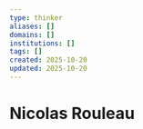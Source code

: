 ```yaml
---
type: thinker
aliases: []
domains: []
institutions: []
tags: []
created: 2025-10-20
updated: 2025-10-20
---
```


# Nicolas Rouleau



